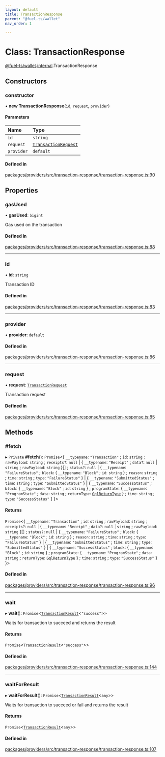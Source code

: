 ```yaml
---
layout: default
title: TransactionResponse
parent: "@fuel-ts/wallet"
nav_order: 1

---
```


# Class: TransactionResponse

[@fuel-ts/wallet](../index.md).[internal](../namespaces/internal.md).TransactionResponse

## Constructors

### constructor

• **new TransactionResponse**(`id`, `request`, `provider`)

#### Parameters

| Name | Type |
| :------ | :------ |
| `id` | `string` |
| `request` | [`TransactionRequest`](../namespaces/internal.md#transactionrequest) |
| `provider` | `default` |

#### Defined in

[packages/providers/src/transaction-response/transaction-response.ts:90](https://github.com/FuelLabs/fuels-ts/blob/master/packages/providers/src/transaction-response/transaction-response.ts#L90)

## Properties

### gasUsed

• **gasUsed**: `bigint`

Gas used on the transaction

#### Defined in

[packages/providers/src/transaction-response/transaction-response.ts:88](https://github.com/FuelLabs/fuels-ts/blob/master/packages/providers/src/transaction-response/transaction-response.ts#L88)

___

### id

• **id**: `string`

Transaction ID

#### Defined in

[packages/providers/src/transaction-response/transaction-response.ts:83](https://github.com/FuelLabs/fuels-ts/blob/master/packages/providers/src/transaction-response/transaction-response.ts#L83)

___

### provider

• **provider**: `default`

#### Defined in

[packages/providers/src/transaction-response/transaction-response.ts:86](https://github.com/FuelLabs/fuels-ts/blob/master/packages/providers/src/transaction-response/transaction-response.ts#L86)

___

### request

• **request**: [`TransactionRequest`](../namespaces/internal.md#transactionrequest)

Transaction request

#### Defined in

[packages/providers/src/transaction-response/transaction-response.ts:85](https://github.com/FuelLabs/fuels-ts/blob/master/packages/providers/src/transaction-response/transaction-response.ts#L85)

## Methods

### #fetch

▸ `Private` **#fetch**(): `Promise`<{ `__typename`: ``"Transaction"`` ; `id`: `string` ; `rawPayload`: `string` ; `receipts?`: ``null`` \| { `__typename`: ``"Receipt"`` ; `data?`: ``null`` \| `string` ; `rawPayload`: `string`  }[] ; `status?`: ``null`` \| { `__typename`: ``"FailureStatus"`` ; `block`: { `__typename`: ``"Block"`` ; `id`: `string`  } ; `reason`: `string` ; `time`: `string` ; `type`: ``"FailureStatus"``  } \| { `__typename`: ``"SubmittedStatus"`` ; `time`: `string` ; `type`: ``"SubmittedStatus"``  } \| { `__typename`: ``"SuccessStatus"`` ; `block`: { `__typename`: ``"Block"`` ; `id`: `string`  } ; `programState`: { `__typename`: ``"ProgramState"`` ; `data`: `string` ; `returnType`: [`GqlReturnType`](../enums/internal-GqlReturnType.md)  } ; `time`: `string` ; `type`: ``"SuccessStatus"``  }  }\>

#### Returns

`Promise`<{ `__typename`: ``"Transaction"`` ; `id`: `string` ; `rawPayload`: `string` ; `receipts?`: ``null`` \| { `__typename`: ``"Receipt"`` ; `data?`: ``null`` \| `string` ; `rawPayload`: `string`  }[] ; `status?`: ``null`` \| { `__typename`: ``"FailureStatus"`` ; `block`: { `__typename`: ``"Block"`` ; `id`: `string`  } ; `reason`: `string` ; `time`: `string` ; `type`: ``"FailureStatus"``  } \| { `__typename`: ``"SubmittedStatus"`` ; `time`: `string` ; `type`: ``"SubmittedStatus"``  } \| { `__typename`: ``"SuccessStatus"`` ; `block`: { `__typename`: ``"Block"`` ; `id`: `string`  } ; `programState`: { `__typename`: ``"ProgramState"`` ; `data`: `string` ; `returnType`: [`GqlReturnType`](../enums/internal-GqlReturnType.md)  } ; `time`: `string` ; `type`: ``"SuccessStatus"``  }  }\>

#### Defined in

[packages/providers/src/transaction-response/transaction-response.ts:96](https://github.com/FuelLabs/fuels-ts/blob/master/packages/providers/src/transaction-response/transaction-response.ts#L96)

___

### wait

▸ **wait**(): `Promise`<[`TransactionResult`](../namespaces/internal.md#transactionresult)<``"success"``\>\>

Waits for transaction to succeed and returns the result

#### Returns

`Promise`<[`TransactionResult`](../namespaces/internal.md#transactionresult)<``"success"``\>\>

#### Defined in

[packages/providers/src/transaction-response/transaction-response.ts:144](https://github.com/FuelLabs/fuels-ts/blob/master/packages/providers/src/transaction-response/transaction-response.ts#L144)

___

### waitForResult

▸ **waitForResult**(): `Promise`<[`TransactionResult`](../namespaces/internal.md#transactionresult)<`any`\>\>

Waits for transaction to succeed or fail and returns the result

#### Returns

`Promise`<[`TransactionResult`](../namespaces/internal.md#transactionresult)<`any`\>\>

#### Defined in

[packages/providers/src/transaction-response/transaction-response.ts:107](https://github.com/FuelLabs/fuels-ts/blob/master/packages/providers/src/transaction-response/transaction-response.ts#L107)
